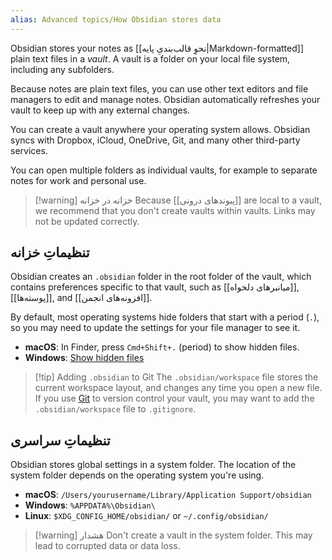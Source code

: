 ```yaml
---
alias: Advanced topics/How Obsidian stores data
---
```

Obsidian stores your notes as [[نحوِ قالب‌بندیِ پایه|Markdown-formatted]] plain text files in a _vault_. A vault is a folder on your local file system, including any subfolders.

Because notes are plain text files, you can use other text editors and file managers to edit and manage notes. Obsidian automatically refreshes your vault to keep up with any external changes.

You can create a vault anywhere your operating system allows. Obsidian syncs with Dropbox, iCloud, OneDrive, Git, and many other third-party services.

You can open multiple folders as individual vaults, for example to separate notes for work and personal use.

> [!warning] خزانه در خزانه
> Because [[پیوندهای درونی]] are local to a vault, we recommend that you don't create vaults within vaults. Links may not be updated correctly.

## تنظیماتِ خزانه

Obsidian creates an `.obsidian` folder in the root folder of the vault, which contains preferences specific to that vault, such as [[میانبرهای دلخواه]], [[پوسته‌ها]], and [[افزونه‌های انجمن]].

By default, most operating systems hide folders that start with a period (`.`), so you may need to update the settings for your file manager to see it.

- **macOS**: In Finder, press `Cmd+Shift+.` (period) to show hidden files.
- **Windows**: [Show hidden files](https://support.microsoft.com/en-us/windows/show-hidden-files-0320fe58-0117-fd59-6851-9b7f9840fdb2)

> [!tip] Adding `.obsidian` to Git
> The `.obsidian/workspace` file stores the current workspace layout, and changes any time you open a new file. If you use [Git](https://git-scm.com) to version control your vault, you may want to add the `.obsidian/workspace` file to `.gitignore`.

## تنظیماتِ سراسری

Obsidian stores global settings in a system folder. The location of the system folder depends on the operating system you're using.

- **macOS**: `/Users/yourusername/Library/Application Support/obsidian`
- **Windows**: `%APPDATA%\Obsidian\`
- **Linux**: `$XDG_CONFIG_HOME/obsidian/` or `~/.config/obsidian/`

> [!warning] هشدار
> Don't create a vault in the system folder. This may lead to corrupted data or data loss.
